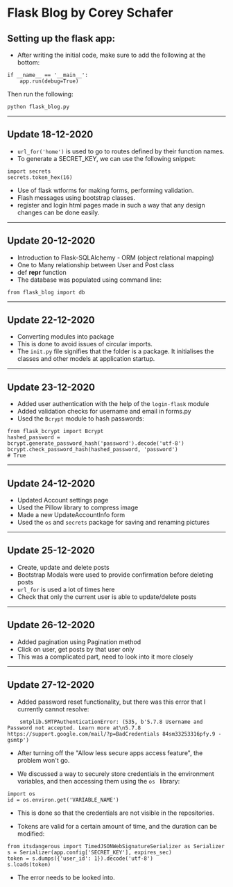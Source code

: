 # Flask Blog by Corey Schafer

## Setting up the flask app:

* After writing the initial code, make sure to add the following at the bottom:
```
if __name__ == '__main__':
	app.run(debug=True)
```

Then run the following:
```
python flask_blog.py
```
---

## Update 18-12-2020

* `url_for('home')` is used to go to routes defined by their function names.
* To generate a SECRET_KEY, we can use the following snippet:
```
import secrets
secrets.token_hex(16)
```
* Use of flask wtforms for making forms, performing validation.
* Flash messages using bootstrap classes.
* register and login html pages made in such a way that any design changes can be done easily.

---

## Update 20-12-2020

* Introduction to Flask-SQLAlchemy - ORM (object relational mapping)
* One to Many relationship between User and Post class
* def __repr__ function
* The database was populated using command line:
```
from flask_blog import db
```

---

## Update 22-12-2020

* Converting modules into package
* This is done to avoid issues of circular imports.
* The `init.py` file signifies that the folder is a package. It initialises the classes and other models at application startup.

---

## Update 23-12-2020

* Added user authentication with the help of the `login-flask` module
* Added validation checks for username and email in forms.py
* Used the `Bcrypt` module to hash passwords:
```
from flask_bcrypt import Bcrypt
hashed_password = bcrypt.generate_password_hash('password').decode('utf-8')
bcrypt.check_password_hash(hashed_password, 'password')
# True
```

---

## Update 24-12-2020

* Updated Account settings page
* Used the Pillow library  to compress image
* Made a new UpdateAccountInfo form
* Used the `os` and `secrets` package for saving and renaming pictures


---


## Update 25-12-2020

* Create, update and delete posts
* Bootstrap Modals were used to provide confirmation before deleting posts
* `url_for` is used a lot of times here
* Check that only the current user is able to update/delete posts


---


## Update 26-12-2020

* Added pagination using Pagination method
* Click on user, get posts by that user only
* This was a complicated part, need to look into it more closely


--- 


## Update 27-12-2020

* Added password reset functionality, but there was this error that I currently cannot resolve:
```
    smtplib.SMTPAuthenticationError: (535, b'5.7.8 Username and Password not accepted. Learn more at\n5.7.8  https://support.google.com/mail/?p=BadCredentials 84sm33253316pfy.9 - gsmtp')
```

* After turning off the "Allow less secure apps access feature", the problem won't go.

* We discussed a way to securely store credentials in the environment variables, and then accessing them using the `os ` library:
```
import os
id = os.environ.get('VARIABLE_NAME')
```

* This is done so that the credentials are not visible in the repositories.

* Tokens are valid for a certain amount of time, and the duration can be modified:
```
from itsdangerous import TimedJSONWebSignatureSerializer as Serializer
s = Serializer(app.config['SECRET_KEY'], expires_sec)
token = s.dumps({'user_id': 1}).decode('utf-8')
s.loads(token)
```

* The error needs to be looked into.